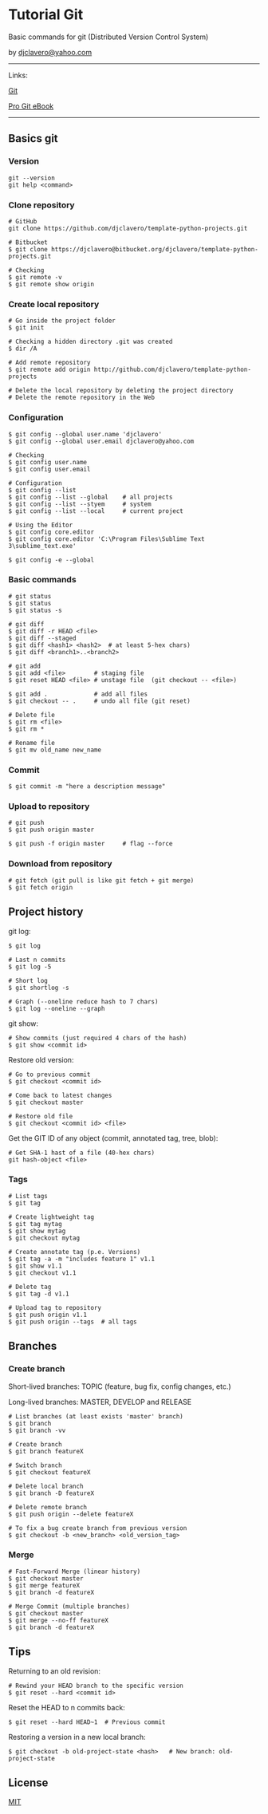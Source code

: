 # Tutorial Git 

Basic commands for git (Distributed Version Control System)

by djclavero@yahoo.com 

---

Links:

[Git](https://git-scm.com/download/win)

[Pro Git eBook](https://git-scm.com/book/en/v2)

---


## Basics git

### Version

```
git --version
git help <command>
```

### Clone repository

```
# GitHub
git clone https://github.com/djclavero/template-python-projects.git

# Bitbucket
$ git clone https://djclavero@bitbucket.org/djclavero/template-python-projects.git

# Checking 
$ git remote -v
$ git remote show origin
```

### Create local repository

```
# Go inside the project folder
$ git init

# Checking a hidden directory .git was created
$ dir /A 

# Add remote repository
$ git remote add origin http://github.com/djclavero/template-python-projects

# Delete the local repository by deleting the project directory
# Delete the remote repository in the Web
```

### Configuration

```
$ git config --global user.name 'djclavero'
$ git config --global user.email djclavero@yahoo.com

# Checking
$ git config user.name
$ git config user.email

# Configuration
$ git config --list
$ git config --list --global    # all projects
$ git config --list --styem     # system
$ git config --list --local     # current project

# Using the Editor
$ git config core.editor
$ git config core.editor 'C:\Program Files\Sublime Text 3\sublime_text.exe'

$ git config -e --global
```

### Basic commands

```
# git status
$ git status
$ git status -s

# git diff
$ git diff -r HEAD <file>
$ git diff --staged
$ git diff <hash1> <hash2>  # at least 5-hex chars)
$ git diff <branch1>..<branch2>

# git add
$ git add <file>        # staging file
$ git reset HEAD <file> # unstage file  (git checkout -- <file>)

$ git add .             # add all files
$ git checkout -- .     # undo all file (git reset)

# Delete file
$ git rm <file>
$ git rm *

# Rename file
$ git mv old_name new_name
```

### Commit 

```
$ git commit -m "here a description message"
```

### Upload to repository

```
# git push
$ git push origin master

$ git push -f origin master     # flag --force
```

### Download from repository

```
# git fetch (git pull is like git fetch + git merge)
$ git fetch origin
```

## Project history

git log:

```
$ git log

# Last n commits
$ git log -5

# Short log
$ git shortlog -s

# Graph (--oneline reduce hash to 7 chars)
$ git log --oneline --graph
```

git show:

```
# Show commits (just required 4 chars of the hash)
$ git show <commit id>
```

Restore old version:

```
# Go to previous commit
$ git checkout <commit id>

# Come back to latest changes
$ git checkout master

# Restore old file
$ git checkout <commit id> <file>
```

Get the GIT ID of any object (commit, annotated tag, tree, blob):

```
# Get SHA-1 hast of a file (40-hex chars)
git hash-object <file>
```

### Tags

```
# List tags
$ git tag

# Create lightweight tag
$ git tag mytag
$ git show mytag
$ git checkout mytag

# Create annotate tag (p.e. Versions)
$ git tag -a -m "includes feature 1" v1.1
$ git show v1.1
$ git checkout v1.1  

# Delete tag 
$ git tag -d v1.1

# Upload tag to repository
$ git push origin v1.1
$ git push origin --tags  # all tags
```

## Branches

### Create branch

Short-lived branches: TOPIC (feature, bug fix, config changes, etc.)

Long-lived  branches: MASTER, DEVELOP and RELEASE

```
# List branches (at least exists 'master' branch)
$ git branch
$ git branch -vv

# Create branch
$ git branch featureX

# Switch branch
$ git checkout featureX

# Delete local branch
$ git branch -D featureX

# Delete remote branch
$ git push origin --delete featureX 

# To fix a bug create branch from previous version
$ git checkout -b <new_branch> <old_version_tag>
```

### Merge

```
# Fast-Forward Merge (linear history)
$ git checkout master
$ git merge featureX
$ git branch -d featureX

# Merge Commit (multiple branches)
$ git checkout master
$ git merge --no-ff featureX
$ git branch -d featureX
```

## Tips

Returning to an old revision:

```
# Rewind your HEAD branch to the specific version
$ git reset --hard <commit id>      
```

Reset the HEAD to n commits back:

`$ git reset --hard HEAD~1  # Previous commit`

Restoring a version in a new local branch:

`$ git checkout -b old-project-state <hash>   # New branch: old-project-state`


## License
[MIT](https://choosealicense.com/licenses/mit/)